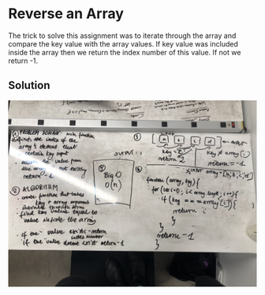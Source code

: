 # Reverse an Array
The trick to solve this assignment was to iterate through the array and compare the key value with the array values. If key value was included inside the array then we return the index number of this value. If not we return -1. 

## Solution
![binary-search](assets/binary-search.JPG)